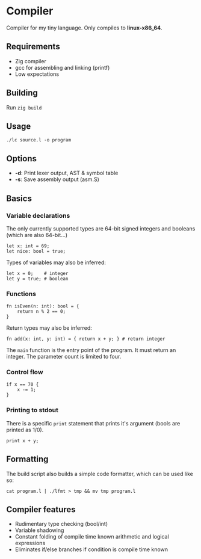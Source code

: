 
# Compiler
Compiler for my tiny language. Only compiles to **linux-x86_64**.

## Requirements
* Zig compiler
* gcc for assembling and linking (printf)
* Low expectations

## Building
Run `zig build`

## Usage
`./lc source.l -o program`

## Options
* **-d**: Print lexer output, AST & symbol table
* **-s**: Save assembly output (asm.S)

## Basics
### Variable declarations
The only currently supported types are 64-bit signed integers and booleans
(which are also 64-bit...)
```
let x: int = 69;
let nice: bool = true;
```
Types of variables may also be inferred:
```
let x = 0;    # integer
let y = true; # boolean
```

### Functions
```
fn isEven(n: int): bool = {
    return n % 2 == 0;
}
```
Return types may also be inferred:
```
fn add(x: int, y: int) = { return x + y; } # return integer
```
The `main` function is the entry point of the program.
It must return an integer.
The parameter count is limited to four.

### Control flow
```
if x == 70 {
    x -= 1;
}
```

### Printing to stdout
There is a specific `print` statement that prints it's argument (bools are printed as 1/0).
```
print x + y;
```

## Formatting
The build script also builds a simple code formatter, which can be used like so:
```
cat program.l | ./lfmt > tmp && mv tmp program.l
```

## Compiler features
* Rudimentary type checking (bool/int)
* Variable shadowing
* Constant folding of compile time known arithmetic and logical expressions
* Eliminates if/else branches if condition is compile time known
